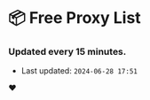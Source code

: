 # :package: Free Proxy List
### Updated every 15 minutes.

- Last updated: `2024-06-28 17:51`

:heart:
